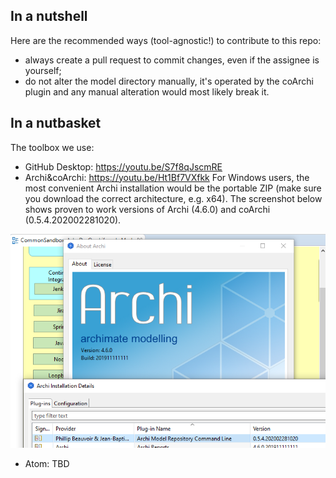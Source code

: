 ## In a nutshell
Here are the recommended ways (tool-agnostic!) to contribute to this repo:
  * always create a pull request to commit changes, even if the assignee is yourself;
  * do not alter the model directory manually, it's operated by the coArchi plugin and any manual alteration would most likely break it.
  
## In a nutbasket

The toolbox we use:

  * GitHub Desktop: https://youtu.be/S7f8qJscmRE
  * Archi&coArchi: https://youtu.be/Ht1Bf7VXfkk
  For Windows users, the most convenient Archi installation would be the portable ZIP (make sure you download the correct architecture, e.g. x64). The screenshot below shows proven to work versions of Archi (4.6.0) and coArchi (0.5.4.202002281020).
  
  ![Archi and coArchi versions](/Documents/Services/Projects/ESDC-EA-SAS/archi_version.png)
  
  * Atom: TBD
